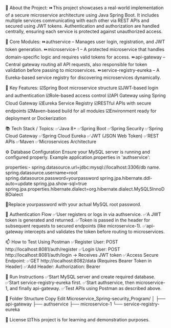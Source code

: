 📖 About the Project:
⏩This project showcases a real-world implementation of a secure microservice architecture using Java Spring Boot. It includes multiple services communicating with each other via REST APIs and secured using JWT tokens. Authentication and authorization are handled centrally, ensuring each service is protected against unauthorized access.


🔧 Core Modules:
⏩authservice – Manages user login, registration, and JWT token generation.
⏩microservice-1 – A protected microservice that handles domain-specific logic and requires valid tokens for access.
⏩api-gateway – Central gateway routing all API requests, also responsible for token validation before passing to microservices.
⏩service-registry-eureka – A Eureka-based service registry for discovering microservices dynamically.


🚀 Key Features:
☑️Spring Boot microservice structure
☑️JWT-based login and authentication
☑️Role-based access control
☑️API Gateway using Spring Cloud Gateway
☑️Eureka Service Registry
☑️RESTful APIs with secure endpoints
☑️Maven-based build for all modules
☑️Environment ready for deployment or Dockerization


📚 Tech Stack / Topics:
✅Java 8+
✅Spring Boot
✅Spring Security
✅Spring Cloud Gateway
✅Spring Cloud Eureka
✅JWT (JSON Web Token)
✅REST APIs
✅Maven
✅Microservices Architecture


⚙️ Database Configuration
Ensure your MySQL server is running and configured properly. Example application.properties in 'authservice':

properties:-
spring.datasource.url=jdbc:mysql://localhost:3306/db name.
spring.datasource.username=root
spring.datasource.password=yourpassword
spring.jpa.hibernate.ddl-auto=update
spring.jpa.show-sql=true
spring.jpa.properties.hibernate.dialect=org.hibernate.dialect.MySQL5InnoDBDialect

📢Replace yourpassword with your actual MySQL root password.


🔐 Authentication Flow
✅User registers or logs in via authservice.
✅A JWT token is generated and returned.
✅Token is passed in the header for subsequent requests to secured endpoints (like microservice-1).
✅api-gateway intercepts and validates the token before routing to microservices.


📫 How to Test Using Postman
✅Register User: POST http://localhost:8081/auth/register
✅Login User: POST http://localhost:8081/auth/login → Receives JWT token
✅Access Secure Endpoint:
✅GET http://localhost:8082/data (Requires Bearer Token in Header)
✅Add Header: Authorization: Bearer <your-token>


🧪 Run Instructions
✅Start MySQL server and create required database.
✅Start service-registry-eureka first.
✅Start authservice, then microservice-1, and finally api-gateway.
✅Test APIs using Postman as described above.


📁 Folder Structure
Copy
Edit
Microservice_Spring-security_Program/
│
├── api-gateway
├── authservice
├── microservice-1
└── service-registry-eureka


📜 License
☑️This project is for learning and demonstration purposes.
